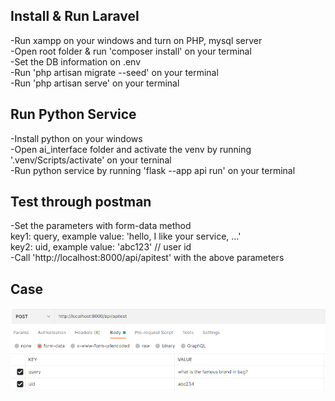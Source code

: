  

## Install & Run Laravel
-Run xampp on your windows and turn on PHP, mysql server <br/>
-Open root folder & run 'composer install' on your terminal <br/>
-Set the DB information on .env <br/>
-Run 'php artisan migrate --seed' on your terminal <br/>
-Run 'php artisan serve' on your terminal <br/>

## Run Python Service
-Install python on your windows <br/>
-Open ai_interface folder and activate the venv by running '.venv/Scripts/activate' on your terninal <br/>
-Run python service by running 'flask --app api run' on your terminal <br/>

## Test through postman
-Set the parameters with form-data method <br/>
    key1: query, example value: 'hello, I like your service, ...' <br/>
    key2: uid, example value: 'abc123' // user id <br/>
-Call 'http://localhost:8000/api/apitest' with the above parameters  <br/>

## Case
<img src='https://github.com/songil88620/openai-test/blob/main/1.PNG'/>
